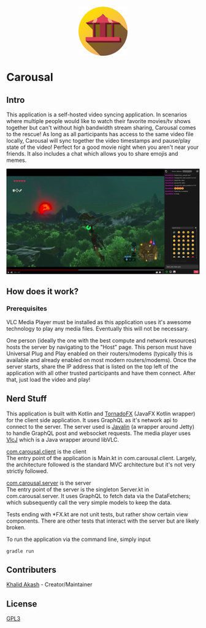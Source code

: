 <p align="center">
    <img align="center" src="./src/main/resources/icons/CarousalIcon128.png" alt="Logo">
</p>

# Carousal

## Intro
This application is a self-hosted video syncing application. In scenarios where multiple people would like to watch their favorite movies/tv shows together but can't without high bandwidth stream sharing, Carousal comes to the rescue! As long as all participants has access to the same video file locally, Carousal will sync together the video timestamps and pause/play state of the video! Perfect for a good movie night when you aren't near your friends. It also includes a chat which allows you to share emojis and memes.

![Sample Picture](./src/main/resources/readme-resources/SamplePic.png)

## How does it work?
### Prerequisites
VLC Media Player must be installed as this application uses it's awesome technology to play any media files. Eventually this will not be necessary.

One person (ideally the one with the best compute and network resources) hosts the server by navigating to the "Host" page. This person must have Universal Plug and Play enabled on their routers/modems (typically this is available and already enabled on most modern routers/modems). Once the server starts, share the IP address that is listed on the top left of the application with all other trusted participants and have them connect. After that, just load the video and play!

## Nerd Stuff
This application is built with Kotlin and [TornadoFX](https://tornadofx.io/) (JavaFX Kotlin wrapper) for the client side application. It uses GraphQL as it's network api to connect to the server. The server used is [Javalin](https://javalin.io/) (a wrapper around Jetty) to handle GraphQL post and websocket requests. The media player uses [VlcJ](https://github.com/caprica/vlcj) which is a Java wrapper around libVLC.

[com.carousal.client](./src/main/kotlin/com.carousal.client) is the client\
The entry point of the application is Main.kt in com.carousal.client.
Largely, the architecture followed is the standard MVC architecture but it's not very strictly followed.

[com.carousal.server](./src/main/kotlin/com.carousal.server) is the server\
The entry point of the server is the singleton Server.kt in com.carousal.server. It uses GraphQL to fetch data via the DataFetchers; which subsequently call the very simple models to keep the data.

Tests ending with *FX.kt are not unit tests, but rather show certain view components. There are other tests that interact with the server but are likely broken.

To run the application via the command line, simply input
```
gradle run
```

## Contributers
[Khalid Akash](https://github.com/akashworld) - Creator/Maintainer

## License
[GPL3](./LICENSE)